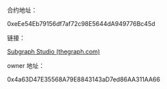 合约地址：

0xeEe54Eb79156df7af72c98E5644dA949776Bc45d

链接：

[Subgraph Studio (thegraph.com)](https://thegraph.com/studio/subgraph/my_nft_market/playground)

owner 地址：

0x4a63D47E35568A79E8843143aD7ed86AA311AA66